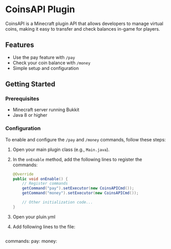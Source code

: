 # CoinsAPI Plugin

CoinsAPI is a Minecraft plugin API that allows developers to manage virtual coins, making it easy to transfer and check balances in-game for players.

## Features

- Use the pay feature with `/pay`
- Check your coin balance with `/money`
- Simple setup and configuration

## Getting Started

### Prerequisites

- Minecraft server running Bukkit
- Java 8 or higher

### Configuration

To enable and configure the `/pay` and `/money` commands, follow these steps:

1. Open your main plugin class (e.g., `Main.java`).
2. In the `onEnable` method, add the following lines to register the commands:

   ```java
   @Override
   public void onEnable() {
       // Register commands
       getCommand("pay").setExecutor(new CoinsAPICmd());
       getCommand("money").setExecutor(new CoinsAPICmd());

       // Other initialization code...
   }
3. Open your pluin.yml
4. Add following lines to the file:
   ```YAML
commands:
  pay:
  money:
   
